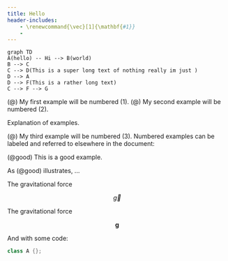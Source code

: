 ```yaml
---
title: Hello
header-includes:
    - \renewcommand{\vec}[1]{\mathbf{#1}}
    -
---
```



```mermaid
graph TD
A(hello) -- Hi --> B(world)
B --> C
C --> D(This is a super long text of nothing really im just )
D --> A
D --> F(This is a rather long text)
C --> F --> G
```

(@)  My first example will be numbered (1).
(@)  My second example will be numbered (2).

Explanation of examples.

(@)  My third example will be numbered (3).
Numbered examples can be labeled and referred to elsewhere in the document:

(@good)  This is a good example.

As (@good) illustrates, ...



The gravitational force

$$\vec{g}$$

The gravitational force

$$\mathbf{g}$$

And with some code:

~~~{.cpp .numberLines startFrom="1"}
class A {};
~~~